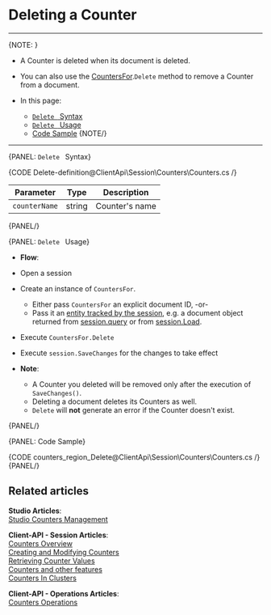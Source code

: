 # Deleting a Counter  
---

{NOTE: }

* A Counter is deleted when its document is deleted.  

* You can also use the [CountersFor](../../../client-api/session/counters/overview#counter-methods-and-the--object).`Delete` method to remove a Counter from a document.  

* In this page:
    - [`Delete ` Syntax](../../../client-api/session/counters/delete#delete-syntax)
    - [`Delete ` Usage](../../../client-api/session/counters/delete#delete-usage)
    - [Code Sample](../../../client-api/session/counters/delete#code-sample)
{NOTE/}

---

{PANEL: `Delete ` Syntax}

{CODE Delete-definition@ClientApi\Session\Counters\Counters.cs /}

| Parameter | Type | Description |
|:-------------:|:-------------:|:-------------:|
| `counterName` |  string | Counter's name |
{PANEL/}

{PANEL: `Delete ` Usage}

*  **Flow**:  
  * Open a session  
  * Create an instance of `CountersFor`.  
      * Either pass `CountersFor` an explicit document ID, -or-  
      * Pass it an [entity tracked by the session](../../../client-api/session/loading-entities), e.g. a document object returned from [session.query](../../../client-api/session/querying/how-to-query) or from [session.Load](../../../client-api/session/loading-entities#load).  
  * Execute `CountersFor.Delete`
  * Execute `session.SaveChanges` for the changes to take effect  

* **Note**:
    * A Counter you deleted will be removed only after the execution of `SaveChanges()`.  
    * Deleting a document deletes its Counters as well.  
    * `Delete` will **not** generate an error if the Counter doesn't exist.  

{PANEL/}

{PANEL: Code Sample}

{CODE counters_region_Delete@ClientApi\Session\Counters\Counters.cs /}
{PANEL/}

## Related articles
**Studio Articles**:  
[Studio Counters Management](../../../studio/database/documents/document-view/additional-features/counters#counters)  

**Client-API - Session Articles**:  
[Counters Overview](../../../client-api/session/counters/overview)  
[Creating and Modifying Counters](../../../client-api/session/counters/create-or-modify)  
[Retrieving Counter Values](../../../client-api/session/counters/retrieve-counter-values)  
[Counters and other features](../../../client-api/session/counters/counters-and-other-features)  
[Counters In Clusters](../../../client-api/session/counters/counters-in-clusters)  

**Client-API - Operations Articles**:  
[Counters Operations](../../../client-api/operations/counters/get-counters#operations--counters--how-to-get-counters)  
